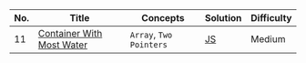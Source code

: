 | No. | Title | Concepts | Solution | Difficulty |
| --- | ----- | ------- | -------- | ---------- |
| 11 | [Container With Most Water](https://leetcode.com/problems/container-with-most-water/) | `Array`, `Two Pointers` | [JS](./javascript/11_Container_With_Most_Water.js) | Medium |